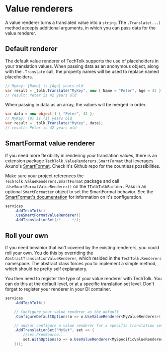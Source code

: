# Value renderers

A value renderer turns a translated value into a `string`. The `.Translate(...)`
method accepts additional arguments, in which you can pass data for the value 
renderer.

## Default renderer

The default value renderer of TechTolk supports the use of placeholders in your
translation values. When passing data as an anonymous object, along with the
`.Translate` call, the property names will be used to replace named 
placeholders.

```csharp
// Mykey: {Name} is {Age} years old
var result = _tolk.Translate("MyKey", new { Name = "Peter", Age = 42 });
// result: Peter is 42 years old
```


When passing in data as an array, the values will be merged in order.

```csharp
var data = new object[] { "Peter", 42 };
// MyKey: {0} is {1} years old
var result = _tolk.Translate("MyKey", data);
// result: Peter is 42 years old
```


## SmartFormat value renderer

If you need more flexibility in rendering your translation values, there is an
extension package `TechTolk.ValueRenderers.SmartFormat` that leverages Axuno's
[SmartFormat](https://github.com/axuno/SmartFormat). Check it's Github repo for
the countless possibilities.

Make sure your project references the `TechTolk.ValueRenderers.SmartFormat`
package and call `.UseSmartFormatValueRenderer()` on the `ITolkTolkBuilder`.
Pass in an optional `SmartFormatter` object to set the SmartFormat behavior.
See the [SmartFormat's documentation](https://github.com/axuno/SmartFormat/wiki/Configuration)
for information on it's configuration.

```csharp
services
    .AddTechTolk()
    .UseSmartFormatValueRenderer()
    .AddTranslationSet(/* ... */);
```

## Roll your own

If you need bevahior that isn't covered by the existing renderers, you could
roll your own. You do this by overriding the `AbstractTranslationValueRenderer`,
which resided in the `TechTolk.Renderers` namespace. The abstract class forces
you to implement a simple method, which should be pretty self explanatory.

You then need to register the type of your value renderer with TechTolk. You can
do this at the default level, or at a specific translation set level.
Don't forget to register your renderer in your DI container.

```csharp
services
    .AddTechTolk()

    // Configure your value renderer as the default
    .ConfigureDefaultOptions(o => o.UseValueRenderer<MyValueRenderer>())

    // and/or configure a value renderer for a specific translation set
    .AddTranslationSet("MySet", set => {
        //set.FromSource...
        set.WithOptions(o => o.UseValueRenderer<MySpecificValueRenderer>());
    }));
```
